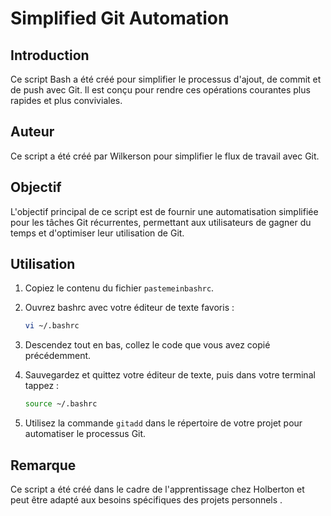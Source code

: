 # Simplified Git Automation

## Introduction

Ce script Bash a été créé pour simplifier le processus d'ajout, de commit et de push avec Git. Il est conçu pour rendre ces opérations courantes plus rapides et plus conviviales.

## Auteur

Ce script a été créé par Wilkerson pour simplifier le flux de travail avec Git.

## Objectif

L'objectif principal de ce script est de fournir une automatisation simplifiée pour les tâches Git récurrentes, permettant aux utilisateurs de gagner du temps et d'optimiser leur utilisation de Git.

## Utilisation

1. Copiez le contenu du fichier `pastemeinbashrc`.

2. Ouvrez bashrc avec votre éditeur de texte favoris :

    ```bash
    vi ~/.bashrc
    ```

3. Descendez tout en bas, collez le code que vous avez copié précédemment.

4. Sauvegardez et quittez votre éditeur de texte, puis dans votre terminal tappez :

    ```bash
    source ~/.bashrc
    ```
5. Utilisez la commande `gitadd` dans le répertoire de votre projet pour automatiser le processus Git.

## Remarque

Ce script a été créé dans le cadre de l'apprentissage chez Holberton et peut être adapté aux besoins spécifiques des projets personnels .
